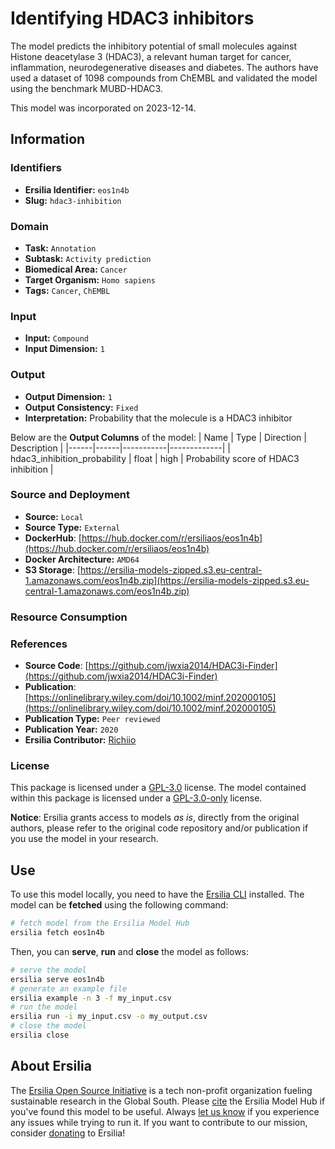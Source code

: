 # Identifying HDAC3 inhibitors

The model predicts the inhibitory potential of small molecules against Histone deacetylase 3 (HDAC3), a relevant human target for cancer, inflammation, neurodegenerative diseases and diabetes. The authors have used a dataset of 1098 compounds from ChEMBL and validated the model using the benchmark MUBD-HDAC3.

This model was incorporated on 2023-12-14.

## Information
### Identifiers
- **Ersilia Identifier:** `eos1n4b`
- **Slug:** `hdac3-inhibition`

### Domain
- **Task:** `Annotation`
- **Subtask:** `Activity prediction`
- **Biomedical Area:** `Cancer`
- **Target Organism:** `Homo sapiens`
- **Tags:** `Cancer`, `ChEMBL`

### Input
- **Input:** `Compound`
- **Input Dimension:** `1`

### Output
- **Output Dimension:** `1`
- **Output Consistency:** `Fixed`
- **Interpretation:** Probability that the molecule is a HDAC3 inhibitor

Below are the **Output Columns** of the model:
| Name | Type | Direction | Description |
|------|------|-----------|-------------|
| hdac3_inhibition_probability | float | high | Probability score of HDAC3 inhibition |


### Source and Deployment
- **Source:** `Local`
- **Source Type:** `External`
- **DockerHub**: [https://hub.docker.com/r/ersiliaos/eos1n4b](https://hub.docker.com/r/ersiliaos/eos1n4b)
- **Docker Architecture:** `AMD64`
- **S3 Storage**: [https://ersilia-models-zipped.s3.eu-central-1.amazonaws.com/eos1n4b.zip](https://ersilia-models-zipped.s3.eu-central-1.amazonaws.com/eos1n4b.zip)

### Resource Consumption


### References
- **Source Code**: [https://github.com/jwxia2014/HDAC3i-Finder](https://github.com/jwxia2014/HDAC3i-Finder)
- **Publication**: [https://onlinelibrary.wiley.com/doi/10.1002/minf.202000105](https://onlinelibrary.wiley.com/doi/10.1002/minf.202000105)
- **Publication Type:** `Peer reviewed`
- **Publication Year:** `2020`
- **Ersilia Contributor:** [Richiio](https://github.com/Richiio)

### License
This package is licensed under a [GPL-3.0](https://github.com/ersilia-os/ersilia/blob/master/LICENSE) license. The model contained within this package is licensed under a [GPL-3.0-only](LICENSE) license.

**Notice**: Ersilia grants access to models _as is_, directly from the original authors, please refer to the original code repository and/or publication if you use the model in your research.


## Use
To use this model locally, you need to have the [Ersilia CLI](https://github.com/ersilia-os/ersilia) installed.
The model can be **fetched** using the following command:
```bash
# fetch model from the Ersilia Model Hub
ersilia fetch eos1n4b
```
Then, you can **serve**, **run** and **close** the model as follows:
```bash
# serve the model
ersilia serve eos1n4b
# generate an example file
ersilia example -n 3 -f my_input.csv
# run the model
ersilia run -i my_input.csv -o my_output.csv
# close the model
ersilia close
```

## About Ersilia
The [Ersilia Open Source Initiative](https://ersilia.io) is a tech non-profit organization fueling sustainable research in the Global South.
Please [cite](https://github.com/ersilia-os/ersilia/blob/master/CITATION.cff) the Ersilia Model Hub if you've found this model to be useful. Always [let us know](https://github.com/ersilia-os/ersilia/issues) if you experience any issues while trying to run it.
If you want to contribute to our mission, consider [donating](https://www.ersilia.io/donate) to Ersilia!
